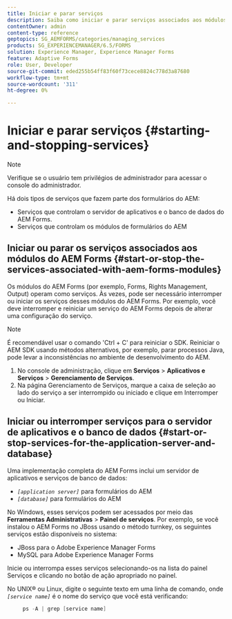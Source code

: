 ```yaml
---
title: Iniciar e parar serviços
description: Saiba como iniciar e parar serviços associados aos módulos do AEM Forms e ao servidor de aplicativos e banco de dados.
contentOwner: admin
content-type: reference
geptopics: SG_AEMFORMS/categories/managing_services
products: SG_EXPERIENCEMANAGER/6.5/FORMS
solution: Experience Manager, Experience Manager Forms
feature: Adaptive Forms
role: User, Developer
source-git-commit: eded255b54ff83f60f73cece8824c778d3a87680
workflow-type: tm+mt
source-wordcount: '311'
ht-degree: 0%

---
```


# Iniciar e parar serviços {#starting-and-stopping-services}

>[!NOTE]
> 
> Verifique se o usuário tem privilégios de administrador para acessar o console do administrador.

Há dois tipos de serviços que fazem parte dos formulários do AEM:

* Serviços que controlam o servidor de aplicativos e o banco de dados do AEM Forms.
* Serviços que controlam os módulos de formulários do AEM

## Iniciar ou parar os serviços associados aos módulos do AEM Forms {#start-or-stop-the-services-associated-with-aem-forms-modules}

Os módulos do AEM Forms (por exemplo, Forms, Rights Management, Output) operam como serviços. Às vezes, pode ser necessário interromper ou iniciar os serviços desses módulos do AEM Forms. Por exemplo, você deve interromper e reiniciar um serviço do AEM Forms depois de alterar uma configuração do serviço.

>[!NOTE]
>
> É recomendável usar o comando &#39;Ctrl + C&#39; para reiniciar o SDK. Reiniciar o AEM SDK usando métodos alternativos, por exemplo, parar processos Java, pode levar a inconsistências no ambiente de desenvolvimento do AEM.

1. No console de administração, clique em **Serviços** > **Aplicativos e Serviços** > **Gerenciamento de Serviços**.
1. Na página Gerenciamento de Serviços, marque a caixa de seleção ao lado do serviço a ser interrompido ou iniciado e clique em Interromper ou Iniciar.

## Iniciar ou interromper serviços para o servidor de aplicativos e o banco de dados {#start-or-stop-services-for-the-application-server-and-database}

Uma implementação completa do AEM Forms inclui um servidor de aplicativos e serviços de banco de dados:

* *`[application server]`* para formulários do AEM
* *`[database]`* para formulários do AEM

No Windows, esses serviços podem ser acessados por meio das **Ferramentas Administrativas** > **Painel de serviços**. Por exemplo, se você instalou o AEM Forms no JBoss usando o método turnkey, os seguintes serviços estão disponíveis no sistema:

* JBoss para o Adobe Experience Manager Forms
* MySQL para Adobe Experience Manager Forms

Inicie ou interrompa esses serviços selecionando-os na lista do painel Serviços e clicando no botão de ação apropriado no painel.

No UNIX® ou Linux, digite o seguinte texto em uma linha de comando, onde *`[service name]`* é o nome do serviço que você está verificando:

```java
     ps -A | grep [service name]
```

